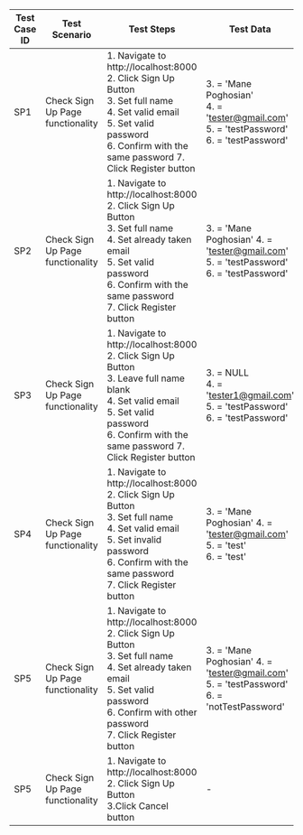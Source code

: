 | Test Case ID | Test Scenario | Test Steps | Test Data | Expected Result | Actual Result | Status      |
|---|---|---|---|---|---|---|
|SP1|Check Sign Up Page functionality|1. Navigate to http://localhost:8000 <br> 2. Click Sign Up Button <br> 3. Set full name <br> 4. Set valid email <br> 5. Set valid password <br> 6. Confirm with the same password 7. Click Register button | 3. = 'Mane Poghosian' <br> 4. = 'tester@gmail.com' <br> 5. = 'testPassword' <br> 6. = 'testPassword' | Alert box "You have successfully registered!" Pressing "ok" should redirect to Home page http://localhost:8000| Expected result | Pass | 
|SP2|Check Sign Up Page functionality | 1. Navigate to http://localhost:8000 <br> 2. Click Sign Up Button <br> 3. Set full name <br> 4. Set already taken email <br> 5. Set valid password <br> 6. Confirm with the same password <br> 7. Click Register button | 3. = 'Mane Poghosian' 4. = 'tester@gmail.com' <br> 5. = 'testPassword' <br> 6. = 'testPassword' | Error message "Email has already been taken" | Expected Result | Pass |
|SP3|Check Sign Up Page functionality| 1. Navigate to http://localhost:8000 <br> 2. Click Sign Up Button <br> 3. Leave full name blank <br> 4. Set valid email <br> 5. Set valid password <br> 6. Confirm with the same password 7. Click Register button | 3. = NULL <br> 4. = 'tester1@gmail.com' <br> 5. = 'testPassword' <br> 6. = 'testPassword' | Pop up box with text "Please fill out this filed." | Expected result | Pass | 
|SP4|Check Sign Up Page functionality| 1. Navigate to http://localhost:8000 <br> 2. Click Sign Up Button <br> 3. Set full name <br> 4. Set valid email <br> 5. Set invalid password <br> 6. Confirm with the same password <br> 7. Click Register button | 3. = 'Mane Poghosian' 4. = 'tester@gmail.com' <br> 5. = 'test' <br> 6. = 'test' | Error message "Password is too short, minimum 6 characters." | Expected Result | Pass |
|SP5|Check Sign Up Page functionality| 1. Navigate to http://localhost:8000 <br> 2. Click Sign Up Button <br> 3. Set full name <br> 4. Set already taken email <br> 5. Set valid password <br> 6. Confirm with other password <br> 7. Click Register button | 3. = 'Mane Poghosian' 4. = 'tester@gmail.com' <br> 5. = 'testPassword' <br> 6. = 'notTestPassword' | Error message "Passwords did not match" | Expected Result | Pass |
|SP5|Check Sign Up Page functionality | 1. Navigate to http://localhost:8000 <br> 2. Click Sign Up Button <br> 3.Click Cancel button | - | Redirected to Home page | Expected Result | Pass |
